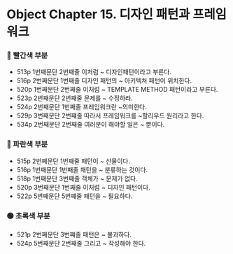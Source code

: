 # Object Chapter 15. 디자인 패턴과 프레임워크
### 🔴 빨간색 부분
* 513p 1번째문단 2번째줄 이처럼 ~ 디자인패턴이라고 부른다. 
* 516p 2번째문단 1번째줄 디자인 패턴의 ~ 아키텍쳐 패턴이 위치한다.
* 520p 1번째문단 2번째줄 이처럼 ~ TEMPLATE METHOD 패턴이라고 부른다.
* 523p 2번째문단 2번째줄 문제를 ~ 수정하라.
* 524p 2번째문단 1번째줄 프레임워크란 ~의미한다. 
* 529p 3번째문단 2번쨰줄 따라서 프레임워크를 ~할리우드 원리라고 한다. 
* 534p 2번째문단 2번째줄 여러분이 해야할 일은 ~ 뿐이다. 
### 🔵 파란색 부분
* 515p 2번째문단 1번째줄 패턴이 ~ 산물이다. 
* 516p 1번째문단 1번째줄 패턴을 ~ 분류하는 것이다. 
* 518p 1번째문단 3번째줄 객체가 ~ 문제가 없다.
* 520p 3번째문단 1번째줄 이처럼 ~ 디자인 패턴이다. 
* 522p 5번째문단 5번쨰줄 패턴을 ~ 필요하다.
### 🟢 초록색 부분
* 521p 2번째문단 3번쨰줄 패턴은 ~ 불과하다. 
* 524p 5번째문단 2번째줄 그리고 ~ 작성해야 한다. 
